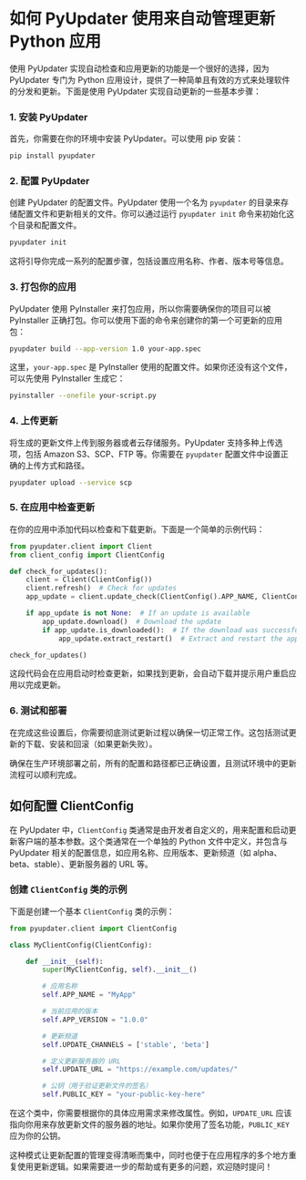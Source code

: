 # 如何 PyUpdater 使用来自动管理更新 Python 应用

使用 PyUpdater 实现自动检查和应用更新的功能是一个很好的选择，因为 PyUpdater 专门为 Python 应用设计，提供了一种简单且有效的方式来处理软件的分发和更新。下面是使用 PyUpdater 实现自动更新的一些基本步骤：

### 1. 安装 PyUpdater

首先，你需要在你的环境中安装 PyUpdater。可以使用 pip 安装：

```bash
pip install pyupdater
```

### 2. 配置 PyUpdater

创建 PyUpdater 的配置文件。PyUpdater 使用一个名为 `pyupdater` 的目录来存储配置文件和更新相关的文件。你可以通过运行 `pyupdater init` 命令来初始化这个目录和配置文件。

```bash
pyupdater init
```

这将引导你完成一系列的配置步骤，包括设置应用名称、作者、版本号等信息。

### 3. 打包你的应用

PyUpdater 使用 PyInstaller 来打包应用，所以你需要确保你的项目可以被 PyInstaller 正确打包。你可以使用下面的命令来创建你的第一个可更新的应用包：

```bash
pyupdater build --app-version 1.0 your-app.spec
```

这里，`your-app.spec` 是 PyInstaller 使用的配置文件。如果你还没有这个文件，可以先使用 PyInstaller 生成它：

```bash
pyinstaller --onefile your-script.py
```

### 4. 上传更新

将生成的更新文件上传到服务器或者云存储服务。PyUpdater 支持多种上传选项，包括 Amazon S3、SCP、FTP 等。你需要在 `pyupdater` 配置文件中设置正确的上传方式和路径。

```bash
pyupdater upload --service scp
```

### 5. 在应用中检查更新

在你的应用中添加代码以检查和下载更新。下面是一个简单的示例代码：

```python
from pyupdater.client import Client
from client_config import ClientConfig

def check_for_updates():
    client = Client(ClientConfig())
    client.refresh()  # Check for updates
    app_update = client.update_check(ClientConfig().APP_NAME, ClientConfig().APP_VERSION)

    if app_update is not None:  # If an update is available
        app_update.download()  # Download the update
        if app_update.is_downloaded():  # If the download was successful
            app_update.extract_restart()  # Extract and restart the application

check_for_updates()
```

这段代码会在应用启动时检查更新，如果找到更新，会自动下载并提示用户重启应用以完成更新。

### 6. 测试和部署

在完成这些设置后，你需要彻底测试更新过程以确保一切正常工作。这包括测试更新的下载、安装和回滚（如果更新失败）。

确保在生产环境部署之前，所有的配置和路径都已正确设置，且测试环境中的更新流程可以顺利完成。

## 如何配置 ClientConfig

在 PyUpdater 中，`ClientConfig` 类通常是由开发者自定义的，用来配置和启动更新客户端的基本参数。这个类通常在一个单独的 Python 文件中定义，并包含与 PyUpdater 相关的配置信息，如应用名称、应用版本、更新频道（如 alpha、beta、stable）、更新服务器的 URL 等。

### 创建 `ClientConfig` 类的示例

下面是创建一个基本 `ClientConfig` 类的示例：

```python
from pyupdater.client import ClientConfig

class MyClientConfig(ClientConfig):

    def __init__(self):
        super(MyClientConfig, self).__init__()

        # 应用名称
        self.APP_NAME = "MyApp"

        # 当前应用的版本
        self.APP_VERSION = "1.0.0"

        # 更新频道
        self.UPDATE_CHANNELS = ['stable', 'beta']

        # 定义更新服务器的 URL
        self.UPDATE_URL = "https://example.com/updates/"

        # 公钥（用于验证更新文件的签名）
        self.PUBLIC_KEY = "your-public-key-here"
```

在这个类中，你需要根据你的具体应用需求来修改属性。例如，`UPDATE_URL` 应该指向你用来存放更新文件的服务器的地址。如果你使用了签名功能，`PUBLIC_KEY` 应为你的公钥。

这种模式让更新配置的管理变得清晰而集中，同时也便于在应用程序的多个地方重复使用更新逻辑。如果需要进一步的帮助或有更多的问题，欢迎随时提问！
